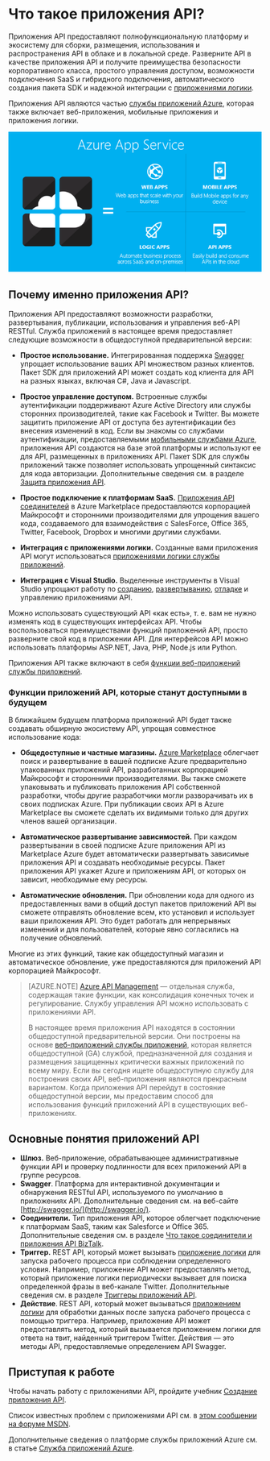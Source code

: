 <properties 
	pageTitle="Что такое приложения API?" 
	description="Узнайте, почему служба приложений Azure — лучшая платформа для разработки, публикации и размещения API REST." 
	services="app-service\api" 
	documentationCenter=".net" 
	authors="tdykstra" 
	manager="wpickett" 
	editor="jimbe"/>

<tags 
	ms.service="app-service-api" 
	ms.workload="web" 
	ms.tgt_pltfrm="na" 
	ms.devlang="na" 
	ms.topic="article" 
	ms.date="05/05/2015" 
	ms.author="tdykstra"/>

# Что такое приложения API?

Приложения API предоставляют полнофункциональную платформу и экосистему для сборки, размещения, использования и распространения API в облаке и в локальной среде. Разверните API в качестве приложения API и получите преимущества безопасности корпоративного класса, простого управления доступом, возможности подключения SaaS и гибридного подключения, автоматического создания пакета SDK и надежной интеграции с [приложениями логики](../app-service-logic/app-service-logic-what-are-logic-apps.md).

Приложения API являются частью [службы приложений Azure](../app-service/app-service-value-prop-what-is.md), которая также включает веб-приложения, мобильные приложения и приложения логики.

![](./media/app-service-api-apps-why-best-platform/appservicesuite.png)

## Почему именно приложения API?

Приложения API предоставляют возможности разработки, развертывания, публикации, использования и управления веб-API RESTful. Служба приложений в настоящее время предоставляет следующие возможности в общедоступной предварительной версии:

- **Простое использование.** Интегрированная поддержка [Swagger](http://swagger.io/) упрощает использование ваших API множеством разных клиентов. Пакет SDK для приложений API может создать код клиента для API на разных языках, включая C#, Java и Javascript.

- **Простое управление доступом.** Встроенные службы аутентификации поддерживают Azure Active Directory или службы сторонних производителей, такие как Facebook и Twitter. Вы можете защитить приложение API от доступа без аутентификации без внесения изменений в код. Если вы знакомы со службами аутентификации, предоставляемыми [мобильными службами Azure](../mobile-services-windows-dotnet-how-to-use-client-library.md#authentication), приложения API создаются на базе этой платформы и используют ее для API, размещенных в приложениях API. Пакет SDK для службы приложений также позволяет использовать упрощенный синтаксис для кода авторизации. Дополнительные сведения см. в разделе [Защита приложения API](app-service-api-dotnet-add-authentication.md).

- **Простое подключение к платформам SaaS.** [Приложения API соединителей](../app-service-logic/app-service-logic-what-are-biztalk-api-apps.md) в Azure Marketplace предоставляются корпорацией Майкрософт и сторонними производителями для упрощения вашего кода, создаваемого для взаимодействия с SalesForce, Office 365, Twitter, Facebook, Dropbox и многими другими службами.

- **Интеграция с приложениями логики.** Созданные вами приложения API могут использоваться [приложениями логики службы приложений](../app-service-logic/app-service-logic-what-are-logic-apps.md).

- **Интеграция с Visual Studio.** Выделенные инструменты в Visual Studio упрощают работу по [созданию](app-service-dotnet-create-api-app.md), [развертыванию](app-service-dotnet-deploy-api-app.md), [отладке](app-service-dotnet-remotely-debug-api-app) и управлению приложениями API.

Можно использовать существующий API «как есть», т. е. вам не нужно изменять код в существующих интерфейсах API. Чтобы воспользоваться преимуществами функций приложений API, просто разверните свой код в приложении API. Для интерфейсов API можно использовать платформы ASP.NET, Java, PHP, Node.js или Python.

Приложения API также включают в себя [функции веб-приложений службы приложений](../app-service-web/app-service-web-overview.md).

### Функции приложений API, которые станут доступными в будущем

В ближайшем будущем платформа приложений API будет также создавать обширную экосистему API, упрощая совместное использование кода:

- **Общедоступные и частные магазины.** [Azure Marketplace](http://azure.microsoft.com/marketplace/) облегчает поиск и развертывание в вашей подписке Azure предварительно упакованных приложений API, разработанных корпорацией Майкрософт и сторонними производителями. Вы также сможете упаковывать и публиковать приложения API собственной разработки, чтобы другие разработчики могли разворачивать их в своих подписках Azure. При публикации своих API в Azure Marketplace вы сможете сделать их видимыми только для других членов вашей организации. 

- **Автоматическое развертывание зависимостей.** При каждом развертывании в своей подписке Azure приложения API из Marketplace Azure будет автоматически развертывать зависимые приложения API и создавать необходимые ресурсы. Пакет приложения API укажет Azure и приложениям API, от которых он зависит, необходимые ему ресурсы.

- **Автоматические обновления.** При обновлении кода для одного из предоставленных вами в общий доступ пакетов приложений API вы сможете отправлять обновление всем, кто установил и использует ваши приложения API. Это будет работать для непрерывных изменений и для пользователей, которые явно согласились на получение обновлений.

Многие из этих функций, такие как общедоступный магазин и автоматическое обновление, уже предоставляются для приложений API корпорацией Майкрософт.

>[AZURE.NOTE] [Azure API Management](/services/api-management/) — отдельная служба, содержащая такие функции, как консолидация конечных точек и регулирование. Службу управления API можно использовать с приложениями API.
>
>В настоящее время приложения API находятся в состоянии общедоступной предварительной версии. Они построены на основе [веб-приложений службы приложений](../app-service-web/app-service-web-overview.md), которая является общедоступной (GA) службой, предназначенной для создания и размещения защищенных критически важных приложений по всему миру. Если вы сегодня ищете общедоступную службу для построения своих API, веб-приложения являются прекрасным вариантом. Когда приложения API перейдут в состояние общедоступной версии, мы предоставим способ для использования функций приложений API в существующих веб-приложениях.

## Основные понятия приложений API ##

- **Шлюз.** Веб-приложение, обрабатывающее административные функции API и проверку подлинности для всех приложений API в группе ресурсов. 
- **Swagger**. Платформа для интерактивной документации и обнаружения RESTful API, используемого по умолчанию в приложениях API. Дополнительные сведения см. на веб-сайте [http://swagger.io/](http://swagger.io/).
- **Соединители.** Тип приложения API, которое облегчает подключение к платформам SaaS, таким как Salesforce и Office 365. Дополнительные сведения см. в разделе [Что такое соединители и приложения API BizTalk](../app-service-logic/app-service-logic-what-are-biztalk-api-apps.md).
- **Триггер.** REST API, который может вызывать [приложение логики](../app-service-logic/app-service-logic-what-are-logic-apps.md) для запуска рабочего процесса при соблюдении определенного условия. Например, приложение API может предоставлять метод, который приложение логики периодически вызывает для поиска определенной фразы в веб-канале Twitter. Дополнительные сведения см. в разделе [Триггеры приложений API](app-service-api-dotnet-triggers.md).
- **Действие**. REST API, который может вызываться [приложением логики](../app-service-logic/app-service-logic-what-are-logic-apps.md) для обработки данных после запуска рабочего процесса с помощью триггера. Например, приложение API может предоставлять метод, который вызывается приложением логики для ответа на твит, найденный триггером Twitter. Действия — это методы API, предоставляемые определением API Swagger.

## Приступая к работе

Чтобы начать работу с приложениями API, пройдите учебник [Создание приложения API](app-service-dotnet-create-api-app.md).

Список известных проблем с приложениями API см. в [этом сообщении на форуме MSDN](https://social.msdn.microsoft.com/Forums/ru-ru/7f8b42f2-ac0d-48b8-a35e-3b4934e1c25e/api-app-known-issues?forum=AzureAPIApps).

Дополнительные сведения о платформе службы приложений Azure см. в статье [Служба приложений Azure](../app-service/app-service-value-prop-what-is.md).

 

<!---HONumber=62-->